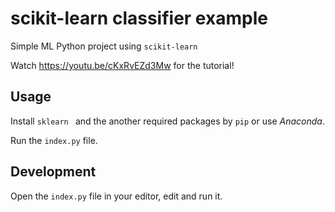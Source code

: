 # scikit-learn classifier example
Simple ML Python project using `scikit-learn`

Watch https://youtu.be/cKxRvEZd3Mw for the tutorial!

## Usage
Install `sklearn ` and the another required packages by `pip` or use *Anaconda*.

Run the `index.py` file.

## Development
Open the `index.py` file in your editor, edit and run it.